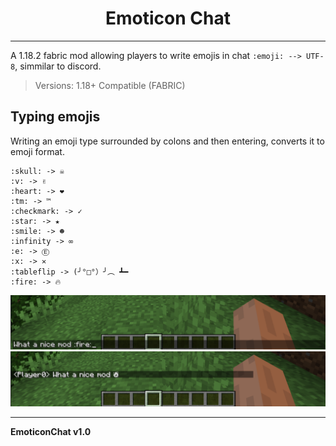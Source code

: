 
<h1 align="center">
Emoticon Chat
</h1>

---
A 1.18.2 fabric mod allowing players to write emojis in chat `:emoji: --> UTF-8`, simmilar to discord.

>Versions: 1.18+ Compatible (FABRIC)

## Typing emojis
Writing an emoji type surrounded by colons and then entering, converts it to emoji format.


```
:skull: -> ☠
:v: -> ✌
:heart: -> ❤
:tm: -> ™
:checkmark: -> ✓
:star: -> ★
:smile: -> ☻
:infinity -> ∞
:e: -> Ⓔ
:x: -> ✕
:tableflip -> (╯°□°）╯︵ ┻━
:fire: -> 🔥  
```
![image info](./img2.png)
![image info](./img1.png)





----
__EmoticonChat v1.0__

